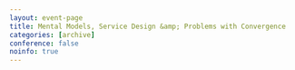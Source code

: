 ```yaml
---
layout: event-page
title: Mental Models, Service Design &amp; Problems with Convergence
categories: [archive]
conference: false
noinfo: true
---
```





